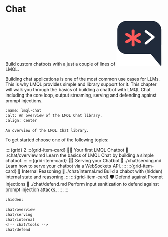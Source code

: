 # Chat
<div class="subtitle">Build custom chatbots with a just a couple of lines of <img class="inline-logo" src="../_static/images/lmql.svg"/> LMQL.</div>

Building chat applications is one of the most common use cases for LLMs. This is why LMQL provides simple and library support for it. This chapter will walk you through the basics of building a chatbot with LMQL Chat including the core loop, output streaming, serving and defending against prompt injections.

```{figure} https://github.com/eth-sri/lmql/assets/17903049/3f24b964-b9b6-4c50-acaa-b38e54554506
:name: lmql-chat
:alt: An overview of the LMQL Chat library.
:align: center

An overview of the LMQL Chat library.
```

To get started choose one of the following topics:

::::{grid} 2
:::{grid-item-card} 👶🏽 Your first LMQL Chatbot
:link: ./chat/overview.md
Learn the basics of LMQL Chat by building a simple chatbot.
:::
:::{grid-item-card} 🏄‍♀️ Serving your Chatbot
:link: ./chat/serving.md
Learn how to serve your chatbot via a WebSockets API.
:::
:::{grid-item-card} 🧠 Internal Reasoning
:link: ./chat/internal.md
Build a chabot with (hidden) internal state and reasoning.
:::
:::{grid-item-card} 🛡️ Defend against Prompt Injections
:link: ./chat/defend.md
Perform input sanitization to defend against prompt injection attacks.
:::
::::

```{toctree}
:hidden:

chat/overview
chat/serving
chat/internal
<!-- chat/tools -->
chat/defend
```